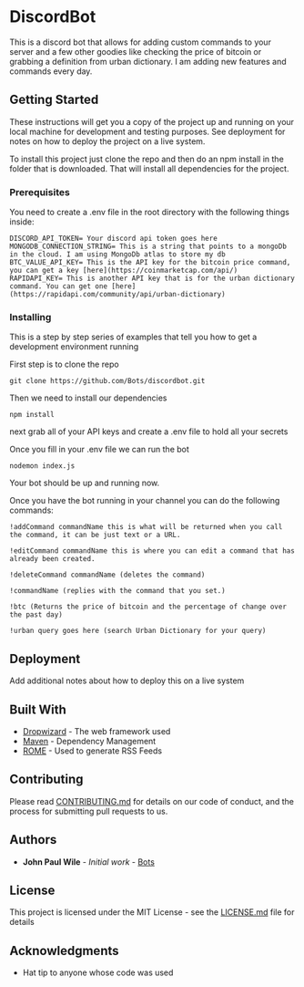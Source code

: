 # DiscordBot

This is a discord bot that allows for adding custom commands to your server and a few other goodies like checking
the price of bitcoin or grabbing a definition from urban dictionary. I am adding new features and commands every day.

## Getting Started

These instructions will get you a copy of the project up and running on your local machine for development and testing purposes. See deployment for notes on how to deploy the project on a live system.

To install this project just clone the repo and then do an npm install in the folder that is downloaded. That will install 
all dependencies for the project.

### Prerequisites

You need to create a .env file in the root directory with the following things inside:

```
DISCORD_API_TOKEN= Your discord api token goes here
MONGODB_CONNECTION_STRING= This is a string that points to a mongoDb in the cloud. I am using MongoDb atlas to store my db
BTC_VALUE_API_KEY= This is the API key for the bitcoin price command, you can get a key [here](https://coinmarketcap.com/api/)
RAPIDAPI_KEY= This is another API key that is for the urban dictionary command. You can get one [here](https://rapidapi.com/community/api/urban-dictionary)
```

### Installing

This is a step by step series of examples that tell you how to get a development environment running

First step is to clone the repo

```
git clone https://github.com/Bots/discordbot.git
```

Then we need to install our dependencies

```
npm install
```

next grab all of your API keys and create a .env file to hold all your secrets

Once you fill in your .env file we can run the bot

```
nodemon index.js
```

Your bot should be up and running now.

Once you have the bot running in your channel you can do the following commands:

```
!addCommand commandName this is what will be returned when you call the command, it can be just text or a URL.
```
```
!editCommand commandName this is where you can edit a command that has already been created.
```
```
!deleteCommand commandName (deletes the command) 
``` 
```
!commandName (replies with the command that you set.)
``` 
```
!btc (Returns the price of bitcoin and the percentage of change over the past day)
``` 
```
!urban query goes here (search Urban Dictionary for your query)
```

## Deployment

Add additional notes about how to deploy this on a live system

## Built With

* [Dropwizard](http://www.dropwizard.io/1.0.2/docs/) - The web framework used
* [Maven](https://maven.apache.org/) - Dependency Management
* [ROME](https://rometools.github.io/rome/) - Used to generate RSS Feeds

## Contributing

Please read [CONTRIBUTING.md](https://gist.github.com/PurpleBooth/b24679402957c63ec426) for details on our code of conduct, and the process for submitting pull requests to us.

## Authors

* **John Paul Wile** - *Initial work* - [Bots](https://github.com/Bots)

## License

This project is licensed under the MIT License - see the [LICENSE.md](LICENSE.md) file for details

## Acknowledgments

* Hat tip to anyone whose code was used

